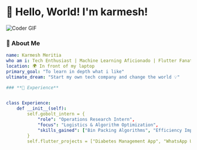 # 👋 Hello, World! I'm karmesh!

![Coder GIF](https://media.giphy.com/media/qgQUggAC3Pfv687qPC/giphy.gif)

### 🚀 About Me

```yaml
name: Karmesh Meritia
who am i: Tech Enthusiast | Machine Learning Aficionado | Flutter Fanatic
location: 🌍 In front of my laptop
primary_goal: "To learn in depth what i like"
ultimate_dream: "Start my own tech company and change the world 💡"

### **💼 Experience**


class Experience:
    def __init__(self):
        self.gobolt_intern = {
            "role": "Operations Research Intern",
            "focus": "Logistics & Algorithm Optimization",
            "skills_gained": ["Bin Packing Algorithms", "Efficiency Improvements"]
        }
        self.flutter_projects = ["Diabetes Management App", "WhatsApp UI Clone"]

